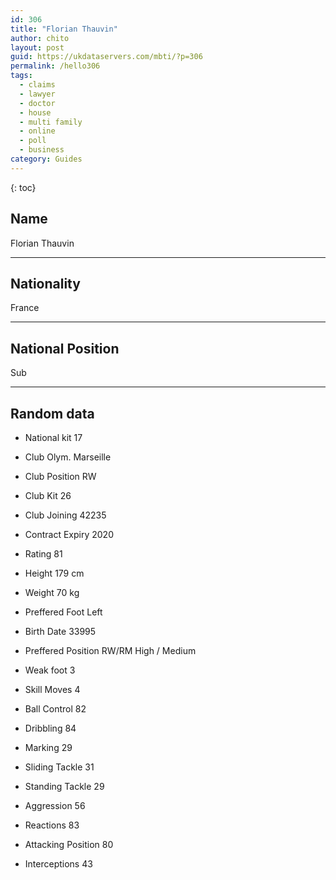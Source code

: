 ```yaml
---
id: 306
title: "Florian Thauvin"
author: chito
layout: post
guid: https://ukdataservers.com/mbti/?p=306
permalink: /hello306
tags:
  - claims
  - lawyer
  - doctor
  - house
  - multi family
  - online
  - poll
  - business
category: Guides
---
```

{: toc}

## Name 
Florian Thauvin 

* * *

## Nationality 
France 

* * *

## National Position 
Sub 

* * *

## Random data 

 * National kit 
17 

 * Club 
Olym. Marseille 

 * Club Position 
RW 

 * Club Kit 
26 

 * Club Joining 
42235 

 * Contract Expiry 
2020 

 * Rating 
81 

 * Height 
179 cm 

 * Weight 
70 kg 

 * Preffered Foot 
Left 

 * Birth Date 
33995 

 * Preffered Position 
RW/RM High / Medium 

 * Weak foot 
3 

 * Skill Moves 
4 

 * Ball Control 
82 

 * Dribbling 
84 

 * Marking 
29 

 * Sliding Tackle 
31 

 * Standing Tackle 
29 

 * Aggression 
56 

 * Reactions 
83 

 * Attacking Position 
80 

 * Interceptions 
43